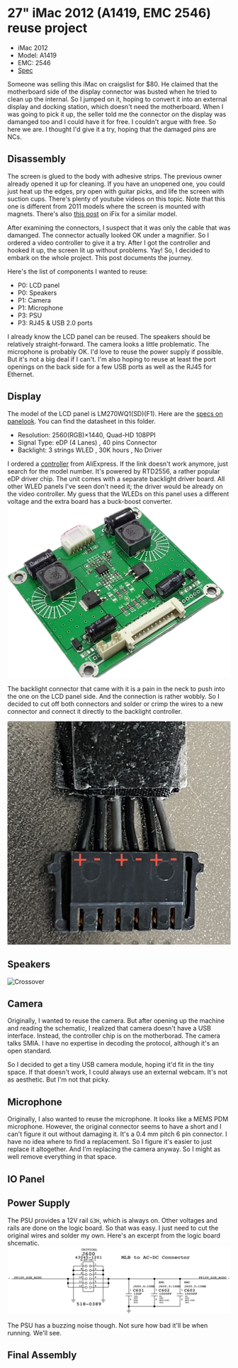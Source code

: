 # 27" iMac 2012 (A1419, EMC 2546) reuse project

* iMac 2012
* Model: A1419
* EMC: 2546
* [Spec](https://everymac.com/systems/apple/imac/specs/imac-core-i5-2.9-27-inch-aluminum-late-2012-specs.html)

Someone was selling this iMac on craigslist for $80. He claimed that the motherboard side of the display connector was busted when he tried to clean up the internal. So I jumped on it, hoping to convert it into an external display and docking station, which doesn't need the motherboard. When I was going to pick it up, the seller told me the connector on the display was damanged too and I could have it for free. I couldn't argue with free. So here we are.  I thought I'd give it a try, hoping that the damaged pins are NCs.

## Disassembly
The screen is glued to the body with adhesive strips. The previous owner already opened it up for cleaning. If you have an unopened one, you could just heat up the edges, pry open with guitar picks, and life the screen with suction cups. There's plenty of youtube videos on this topic. Note that this one is different from 2011 models where the screen is mounted with magnets. There's also [this post](https://www.ifixit.com/Teardown/iMac+Intel+27-Inch+EMC+2639+Teardown/17828) on iFix for a similar model.

After examining the connectors, I suspect that it was only the cable that was damanged. The connector actually looked OK under a magnifier. So I ordered a video controller to give it a try. After I got the controller and hooked it up, the screen lit up without problems. Yay! So, I decided to embark on the whole project. This post documents the journey.

Here's the list of components I wanted to reuse:

* P0: LCD panel
* P0: Speakers
* P1: Camera
* P1: Microphone
* P3: PSU
* P3: RJ45 & USB 2.0 ports

I already know the LCD panel can be reused. The speakers should be relatively straight-forward. The camera looks a little problematic. The microphone is probably OK. I'd love to reuse the power supply if possible. But it's not a big deal if I can't. I'm also hoping to reuse at least the port openings on the back side for a few USB ports as well as the RJ45 for Ethernet.

## Display
The model of the LCD panel is LM270WQ1(SD)(F1). Here are the [specs on panelook](https://www.panelook.com/modeldetail.php?id=18520). You can find the datasheet in this folder.

* Resolution: 2560(RGB)×1440, Quad-HD  108PPI 
* Signal Type: eDP (4 Lanes) , 40 pins Connector
* Backlight: 3 strings WLED , 30K hours , No Driver

 I ordered a [controller](https://www.aliexpress.us/item/3256807252731476.html) from AliExpress. If the link doesn't work anymore, just search for the model number. It's powered by RTD2556, a rather popular eDP driver chip. The unit comes with a separate backlight driver board. All other WLED panels I've seen don't need it; the driver would be already on the video controller. My guess that the WLEDs on this panel uses a different voltage and the extra board has a buck-boost converter.
![BL driver](bl_driver.png)

The backlight connector that came with it is a pain in the neck to push into the one on the LCD panel side. And the connection is rather wobbly. So I decided to cut off both connectors and solder or crimp the wires to a new connector and connect it directly to the backlight controller. 

![BL Connector](bl_connector.jpeg)


## Speakers
![Crossover](crossover.svg)

## Camera
Originally, I wanted to reuse the camera. But after opening up the machine and reading the schematic, I realized that camera doesn't have a USB interface. Instead, the controller chip is on the motherborad. The camera talks SMIA. I have no expertise in decoding the protocol, although it's an open standard.

So I decided to get a tiny USB camera module, hoping it'd fit in the tiny space. If that doesn't work, I could always use an external webcam. It's not as aesthetic. But I'm not that picky.

## Microphone
Originally, I also wanted to reuse the microphone. It looks like a MEMS PDM microphone. However, the original connector seems to have a short and I can't figure it out without damaging it. It's a 0.4 mm pitch 6 pin connector. I have no idea where to find a replacement. So I figure it's easier to just replace it altogether. And I'm replacing the camera anyway. So I might as well remove everything in that space.

## IO Panel

## Power Supply
The PSU provides a 12V rail `G3H`, which is always on. Other voltages and rails are done on the logic board. So that was easy. I just need to cut the original wires and solder my own. Here's an excerpt from the logic board shcematic.
![PSU](psu.png)

The PSU has a buzzing noise though. Not sure how bad it'll be when running. We'll see.

## Final Assembly